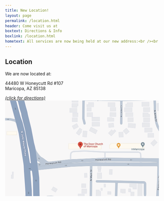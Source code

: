 ```yaml
---
title: New Location!
layout: page
permalink: /location.html
header: Come visit us at
boxtext: Directions & Info
boxlink: /location.html
hometext: All services are now being held at our new address:<br /><br />44480 W Honeycutt Rd Suite 107<br />Maricopa, AZ  85138 <br /><br />
---
```

## Location

We are now located at:

44480 W Honeycutt Rd #107 <br />
Maricopa, AZ  85138

<a href="https://maps.app.goo.gl/5rdrJnvEykBorWoZ7">*(click for directions)* <br/>
<span class="image fit"><img src="/assets/images/location.png" alt="" /></span></a>